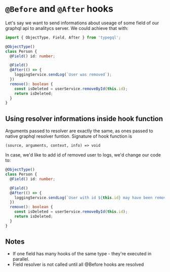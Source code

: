 # `@Before` and `@After` hooks

Let's say we want to send informations about useage of some field of our graphql api to analitycs server. We could achieve that with:

```ts
import { ObjectType, Field, After } from 'typegql';

@ObjectType()
class Person {
  @Field() id: number;

  @Field()
  @After(() => {
    loggingService.sendLog(`User was removed`);
  })
  remove(): boolean {
    const isDeleted = userService.removeById(this.id);
    return isDeleted;
  }
}
```

## Using resolver informations inside hook function

Arguments passed to resolver are exactly the same, as ones passed to native graphql resolver funtion. Signature of hook function is

`(source, arguments, context, info) => void`

In case, we'd like to add id of removed user to logs, we'd change our code to:

```ts
@ObjectType()
class Person {
  @Field() id: number;

  @Field()
  @After(() => {
    loggingService.sendLog(`User with id ${this.id} may have been removed(if it was found)`); 
  })
  remove(): boolean {
    const isDeleted = userService.removeById(this.id);
    return isDeleted;
  }
}
```

## Notes

* If one field has many hooks of the same type - they're executed in parallel.
* Field resolver is not called until all @Before hooks are resolved
